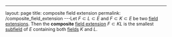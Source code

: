 ---
 layout: page
 title: composite field extension
 permalink: /composite_field_extension
---Let $F\subset L\subset E$ and $F\subset K\subset E$ be two [field extensions](https://defsmath.github.io/DefsMath/field_extension). Then the **composite** [field extension](https://defsmath.github.io/DefsMath/field_extension) $F\subset KL$ is the smallest [subfield](https://defsmath.github.io/DefsMath/subfield) of $E$ containing both [fields](https://defsmath.github.io/DefsMath/field) $K$ and $L$. 